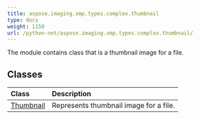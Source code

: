 ```yaml
---
title: aspose.imaging.xmp.types.complex.thumbnail
type: docs
weight: 1150
url: /python-net/aspose.imaging.xmp.types.complex.thumbnail/
---
```



The module contains class that is a thumbnail image for a file.

## **Classes**
| **Class** | **Description** |
| :- | :- |
| [Thumbnail](/imaging/python-net/aspose.imaging.xmp.types.complex.thumbnail/thumbnail/) | Represents thumbnail image for a file. |
